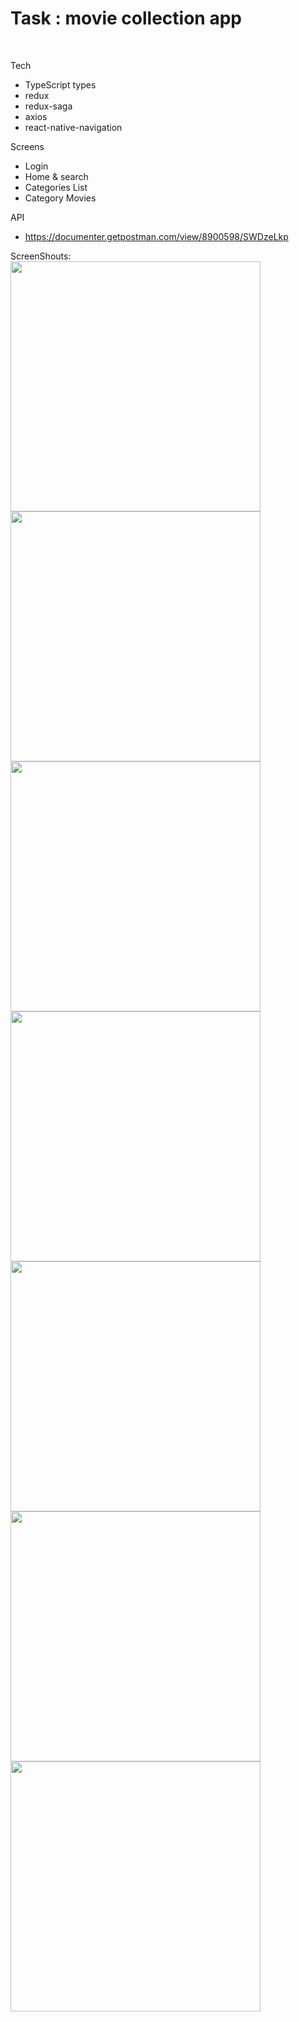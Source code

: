 # Task : movie collection app

<br>

Tech
+ TypeScript types
+ redux
+ redux-saga
+ axios
+ react-native-navigation

 Screens
 + Login<br>
 + Home & search<br>
 + Categories List<br>
 + Category Movies<br>
 
 API
 + https://documenter.getpostman.com/view/8900598/SWDzeLkp  

ScreenShouts:<br>
<img src="img/0%20(1).png" width="400" />
<img src="img/0%20(2).png" width="400" />
<img src="img/0%20(3).png" width="400" />
<img src="img/0%20(4).png" width="400" />
<img src="img/0%20(5).png" width="400" />
<img src="img/0%20(6).png" width="400" />
<img src="img/0%20(7).png" width="400" />
